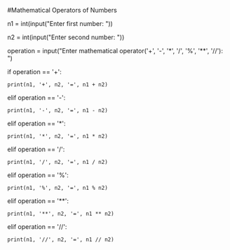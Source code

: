 #Mathematical Operators of Numbers

n1 = int(input("Enter first number: "))

n2 = int(input("Enter second number: "))

operation = input("Enter mathematical operator('+', '-', '*', '/', '%', '**', '//'): ")

if operation == '+':

    print(n1, '+', n2, '=', n1 + n2)

elif operation == '-':

    print(n1, '-', n2, '=', n1 - n2)

elif operation == '*':

    print(n1, '*', n2, '=', n1 * n2)

elif operation == '/':

    print(n1, '/', n2, '=', n1 / n2)

elif operation == '%':

    print(n1, '%', n2, '=', n1 % n2)

elif operation == '**':

    print(n1, '**', n2, '=', n1 ** n2)

elif operation == '//':

    print(n1, '//', n2, '=', n1 // n2)
